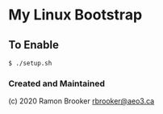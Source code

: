 # My Linux Bootstrap


## To Enable 

```
$ ./setup.sh 
```




### Created and Maintained
(c) 2020
Ramon Brooker 
rbrooker@aeo3.ca
	
